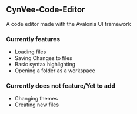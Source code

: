 ## CynVee-Code-Editor
A code editor made with the Avalonia UI framework

### Currently features
- Loading files
- Saving Changes to files
- Basic syntax highlighting
- Opening a folder as a workspace

### Currently does not feature/Yet to add
- Changing themes
- Creating new files